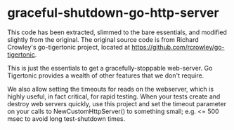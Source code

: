 # graceful-shutdown-go-http-server

This code has been extracted, slimmed to the bare essentials, and modified slightly from the original. The original source code is from Richard Crowley's go-tigertonic project, located at https://github.com/rcrowley/go-tigertonic.

This is just the essentials to get a gracefully-stoppable web-server. Go Tigertonic provides a wealth of other features that we don't require.

We also allow setting the timeouts for reads on the webserver, which is highly useful, in fact critical, for rapid testing. When your tests create and destroy web servers quickly, use this project and set the timeout parameter on your calls to NewCustomHttpServer() to something small; e.g. <= 500 msec to avoid long test-shutdown times.

